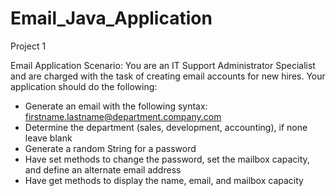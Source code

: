 # Email_Java_Application


Project 1

Email Application
Scenario: You are an IT Support Administrator Specialist and are charged with the task of creating email accounts for new hires.
Your application should do the following:

- Generate an email with the following syntax: firstname.lastname@department.company.com
- Determine the department (sales, development, accounting), if none leave blank
- Generate a random String for a password
- Have set methods to change the password, set the mailbox capacity, and define an alternate email address
- Have get methods to display the name, email, and mailbox capacity
